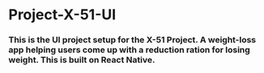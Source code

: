 # Project-X-51-UI

### This is the UI project setup for the X-51 Project. A weight-loss app helping users come up with a reduction ration for losing weight. This is built on React Native.
